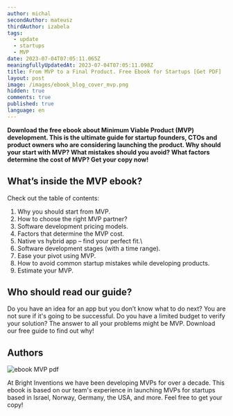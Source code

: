 ```yaml
---
author: michal
secondAuthor: mateusz
thirdAuthor: izabela
tags:
  - update
  - startups
  - MVP
date: 2023-07-04T07:05:11.065Z
meaningfullyUpdatedAt: 2023-07-04T07:05:11.098Z
title: From MVP to a Final Product. Free Ebook for Startups [Get PDF]
layout: post
image: /images/ebook_blog_cover_mvp.png
hidden: true
comments: true
published: true
language: en
---
```

**Download the free ebook about Minimum Viable Product (MVP) development. This is the ultimate guide for startup founders, CTOs and product owners who are considering launching the product. Why should your start with MVP? What mistakes should you avoid? What factors determine the cost of MVP? Get your copy now!**

## What’s inside the MVP ebook?

Check out the table of contents:

1. Why you should start from MVP.
2. How to choose the right MVP partner?
3. Software development pricing models.
4. Factors that determine the MVP cost. 
5. Native vs hybrid app – find your perfect fit.\
6. Software development stages (with a time range).
7. Ease your pivot using MVP.
8. How to avoid common startup mistakes while developing products.
9. Estimate your MVP.

## Who should read our guide?

Do you have an idea for an app but you don’t know what to do next? You are not sure if it's going to be successful. Do you have a limited budget to verify your solution? The answer to all your problems might be MVP. Download our free guide to find out why!

## Authors

<div class="image"><img src="/images/ebook_authors.png" alt="ebook MVP pdf" title="ebook MVP pdf"  /> </div>

At Bright Inventions we have been developing MVPs for over a decade. This ebook is based on our team's experience in launching MVPs for startups based in Israel, Norway, Germany, the USA, and more. Feel free to get your copy!